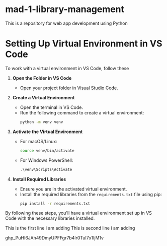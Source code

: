 # mad-1-library-management
This is a repository for web app development using Python 
# Setting Up Virtual Environment in VS Code

To work with a virtual environment in VS Code, follow these 

1. **Open the Folder in VS Code**
   - Open your project folder in Visual Studio Code.

2. **Create a Virtual Environment**
   - Open the terminal in VS Code.
   - Run the following command to create a virtual environment:
     ```bash
     python -m venv venv
     ```

3. **Activate the Virtual Environment**
   - For macOS/Linux:
     ```bash
     source venv/bin/activate
     ```
   - For Windows PowerShell:
     ```powershell
     .\venv\Scripts\Activate
     ```

4. **Install Required Libraries**
   - Ensure you are in the activated virtual environment.
   - Install the required libraries from the `requirements.txt` file using pip:
     ```bash
     pip install -r requirements.txt
     ```

By following these steps, you'll have a virtual environment set up in VS Code with the necessary libraries installed.


This is the first line i am adding 
This is second line i am adding

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
